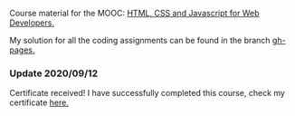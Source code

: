Course material for the MOOC: 
<a href="https://www.coursera.org/learn/html-css-javascript-for-web-developers"> HTML, CSS and Javascript for Web Developers. </a>

My solution for all the coding assignments can be found in the branch <a href="https://github.com/xiexh20/WebDev/tree/gh-pages">gh-pages.</a>

### Update 2020/09/12
Certificate received! I have successfully completed this course, check my certificate <a href="https://coursera.org/share/898f202288993e781eb78d2339554050">here. </a>
